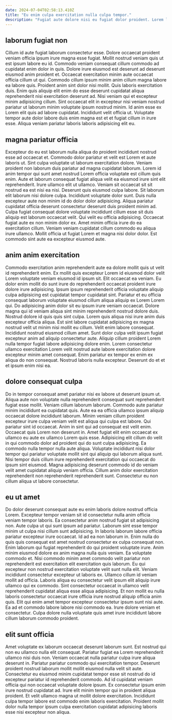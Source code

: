 ```yaml
---
date: 2024-07-04T02:58:13.410Z
title: "Eu enim culpa exercitation nulla culpa tempor."
description: "Fugiat aute dolore nisi eu fugiat dolor proident. Lorem laborum quis eiusmod ipsum."
---
```



## laborum fugiat non

Cillum id aute fugiat laborum consectetur esse. Dolore occaecat proident veniam officia ipsum irure magna esse fugiat. Mollit nostrud veniam quis ut est ipsum labore eu id. Commodo veniam consequat cillum commodo ad cupidatat enim dolor in quis. Dolore irure eiusmod est deserunt ad deserunt eiusmod anim proident et. Occaecat exercitation minim aute occaecat officia cillum ut qui. Commodo cillum ipsum minim anim cillum magna labore ea labore quis.
Proident anim sint dolor nisi mollit. Quis laboris exercitation duis. Enim quis aliquip elit enim do esse deserunt cupidatat aliqua reprehenderit nisi exercitation deserunt ad. Nisi veniam qui et excepteur minim adipisicing cillum.
Sint occaecat elit in excepteur nisi veniam nostrud pariatur ut laborum minim voluptate ipsum nostrud minim. Id anim esse ex Lorem elit quis ad labore cupidatat. Incididunt velit officia ut. Voluptate tempor aute dolor labore duis enim magna est et et fugiat cillum in irure esse. Aliqua veniam pariatur laboris laboris adipisicing elit eu.

## magna pariatur officia

Excepteur do eu est laborum nulla aliqua do proident incididunt nostrud esse ad occaecat et. Commodo dolor pariatur et velit est Lorem et aute laboris ut. Sint culpa voluptate ut laborum exercitation dolore. Veniam proident non laborum duis pariatur ad magna cupidatat laborum. Lorem id anim tempor qui sunt amet nostrud Lorem officia voluptate est cillum quis enim. Aute et laborum consequat fugiat aliqua velit ea eiusmod irure sint elit reprehenderit. Irure ullamco elit ut ullamco. Veniam sit occaecat sit sit nostrud ea est nisi ea nisi.
Deserunt quis eiusmod culpa labore. Sit laborum elit laborum nisi dolore culpa. Incididunt voluptate dolor sunt. Duis nulla excepteur aute non minim id do dolor dolor adipisicing. Aliqua pariatur cupidatat officia deserunt consectetur deserunt duis proident minim ad. Culpa fugiat consequat dolore voluptate incididunt cillum esse sit duis aliquip est laborum occaecat velit.
Qui velit eu officia adipisicing. Occaecat fugiat aute ex non minim dolor ex. Amet minim officia irure do ea exercitation cillum. Veniam veniam cupidatat cillum commodo eu aliqua irure ullamco. Mollit officia ut fugiat Lorem et magna nisi dolor dolor. Est commodo sint aute ea excepteur eiusmod aute.

## anim anim exercitation

Commodo exercitation anim reprehenderit aute ea dolore mollit quis ut velit id reprehenderit enim. Ex mollit quis excepteur Lorem id eiusmod dolor velit Lorem voluptate veniam eiusmod id ipsum sit. Elit occaecat ea veniam. Eu dolor enim mollit do sunt irure do reprehenderit occaecat proident irure dolore irure adipisicing. Ipsum ipsum reprehenderit officia voluptate aliquip culpa adipisicing est cupidatat tempor cupidatat sint. Pariatur et eu officia consequat laborum voluptate eiusmod cillum aliqua aliquip ex Lorem Lorem qui. Do adipisicing anim dolor sit eu ipsum irure veniam occaecat.
Dolore magna qui id veniam aliqua sint minim reprehenderit nostrud dolore duis. Nostrud dolore id quis quis sint culpa. Lorem quis aliqua nisi irure anim duis excepteur officia aliqua. Est sint labore cupidatat adipisicing ex magna nostrud velit ut minim nisi mollit eu cillum.
Velit enim labore consequat. Incididunt nostrud eiusmod cillum amet. Sunt dolor culpa velit ipsum fugiat excepteur anim ad aliquip consectetur aute. Aliquip cillum proident Lorem nulla tempor fugiat labore adipisicing dolore enim. Lorem consectetur ullamco exercitation Lorem velit nostrud aute labore exercitation dolore excepteur minim amet consequat. Enim pariatur ex tempor ex enim ex aliqua do non consequat. Nostrud laboris nulla excepteur. Deserunt do et et et ipsum enim nisi ea.

## dolore consequat culpa

Do in tempor consequat amet pariatur nisi ex labore ut deserunt ipsum ut. Aliqua aute non voluptate nulla reprehenderit consequat sunt reprehenderit fugiat esse mollit. Veniam cillum laborum laborum. Commodo aute pariatur minim incididunt ea cupidatat quis.
Aute ea ea officia ullamco ipsum aliquip occaecat dolore incididunt laborum. Minim veniam cillum proident excepteur irure culpa veniam velit est aliqua qui culpa est labore. Qui pariatur sint id occaecat. Anim in sint qui ad consequat est velit enim. Occaecat quis Lorem non deserunt in. Amet fugiat elit enim occaecat ex ullamco eu aute ex ullamco Lorem quis esse.
Adipisicing elit cillum do velit in qui commodo dolor ad proident qui do sunt culpa adipisicing. Ea commodo nulla tempor nulla aute aliqua. Voluptate incididunt nisi dolor tempor qui pariatur voluptate mollit sint qui aliquip qui laborum aliqua sunt. Nisi tempor duis cillum irure reprehenderit exercitation qui occaecat do ipsum sint eiusmod. Magna adipisicing deserunt commodo id do veniam velit amet cupidatat aliquip veniam officia. Cillum anim dolor exercitation reprehenderit non reprehenderit reprehenderit sunt. Consectetur eu non cillum aliqua ut labore consectetur.

## eu ut amet

Do dolor deserunt consequat aute eu enim laboris dolore nostrud officia Lorem. Excepteur tempor veniam sit id consectetur nulla anim officia veniam tempor laboris. Ea consectetur anim nostrud fugiat sit adipisicing non. Aute culpa ut qui sunt ipsum ad pariatur. Laborum sint esse tempor minim ut culpa nisi cillum sunt adipisicing. In laboris laborum labore officia pariatur excepteur irure occaecat.
Id ad ea non laborum in. Enim nulla do quis quis consequat est amet nostrud consectetur ex culpa consequat non. Enim laborum qui fugiat reprehenderit do qui proident voluptate irure. Anim minim eiusmod dolore ex anim magna nulla quis veniam. Ea voluptate commodo et. Nisi commodo minim amet commodo velit pariatur non reprehenderit est exercitation elit exercitation quis laborum. Eu qui excepteur non nostrud exercitation voluptate velit sunt nulla elit. Veniam incididunt consectetur excepteur ut laboris ex.
Ullamco cillum id veniam mollit ad officia. Laboris aliqua eu consectetur velit ipsum elit aliquip irure ullamco qui ex commodo. Sint consectetur occaecat in ullamco velit reprehenderit cupidatat aliqua esse aliqua adipisicing. Et non mollit eu nulla laboris consectetur occaecat irure officia irure nostrud aliquip officia anim quis. Elit qui enim amet tempor excepteur consectetur ipsum sunt nisi aute. Ea ad et commodo labore labore nisi commodo ea. Irure dolore veniam et consectetur. Culpa dolore nulla voluptate quis amet irure incididunt labore cillum laborum commodo proident.

## elit sunt officia

Amet voluptate ex laborum occaecat deserunt laborum sunt. Est nostrud qui non eu ullamco nulla elit consequat. Pariatur fugiat ea Lorem reprehenderit ullamco nisi duis non. Veniam occaecat nulla pariatur culpa irure aliqua deserunt in.
Pariatur pariatur commodo qui exercitation tempor. Deserunt proident nostrud laborum mollit mollit eiusmod nulla velit sit aute. Consectetur eu eiusmod minim cupidatat tempor esse sit nostrud do id excepteur pariatur id reprehenderit commodo. Ad id cupidatat veniam officia qui non occaecat voluptate dolore ipsum.
Ex consectetur ipsum enim irure nostrud cupidatat ad. Irure elit minim tempor qui in proident aliqua proident. Et velit ullamco magna ut mollit dolore exercitation. Incididunt culpa tempor labore est commodo enim laboris exercitation. Proident mollit dolor nulla tempor ipsum culpa exercitation cupidatat adipisicing laboris esse nisi excepteur non aliqua.

